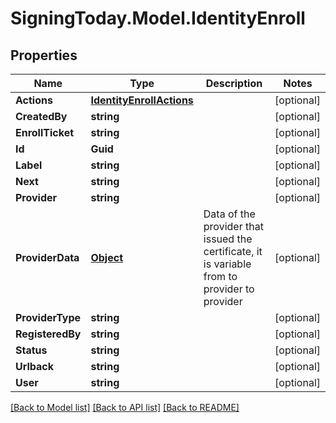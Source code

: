 
# SigningToday.Model.IdentityEnroll

## Properties

Name | Type | Description | Notes
------------ | ------------- | ------------- | -------------
**Actions** | [**IdentityEnrollActions**](IdentityEnrollActions.md) |  | [optional] 
**CreatedBy** | **string** |  | [optional] 
**EnrollTicket** | **string** |  | [optional] 
**Id** | **Guid** |  | [optional] 
**Label** | **string** |  | [optional] 
**Next** | **string** |  | [optional] 
**Provider** | **string** |  | [optional] 
**ProviderData** | [**Object**](.md) | Data of the provider that issued the certificate, it is variable from to provider to provider | [optional] 
**ProviderType** | **string** |  | [optional] 
**RegisteredBy** | **string** |  | [optional] 
**Status** | **string** |  | [optional] 
**Urlback** | **string** |  | [optional] 
**User** | **string** |  | [optional] 

[[Back to Model list]](../README.md#documentation-for-models)
[[Back to API list]](../README.md#documentation-for-api-endpoints)
[[Back to README]](../README.md)

